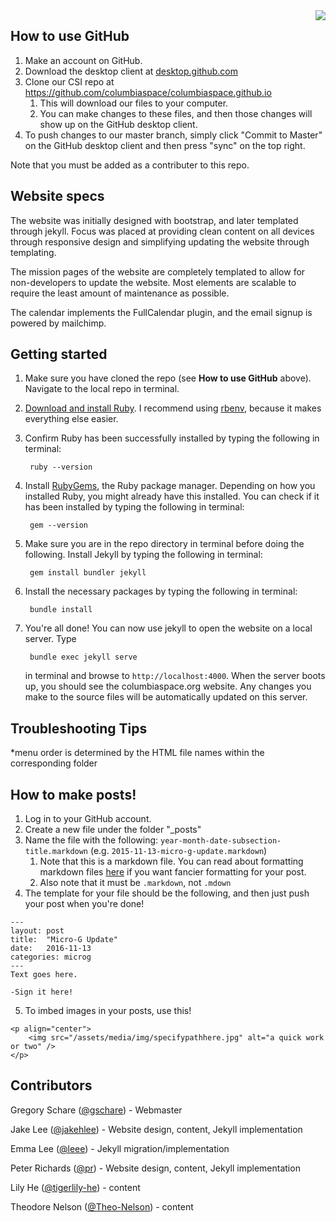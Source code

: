 <img style="float: right;" src="https://columbiaspace.org/assets/media/img/csi-logo-small.png">

## How to use GitHub

1. Make an account on GitHub.
2. Download the desktop client at [desktop.github.com](https://desktop.github.com)
3. Clone our CSI repo at https://github.com/columbiaspace/columbiaspace.github.io
	1. This will download our files to your computer.
	2. You can make changes to these files, and then those changes will show up on the GitHub desktop client.
4. To push changes to our master branch, simply click "Commit to Master" on the GitHub desktop client and then press "sync" on the top right.

Note that you must be added as a contributer to this repo.

## Website specs

The website was initially designed with bootstrap, and later templated through jekyll. Focus was placed at providing clean content on all devices through responsive design and simplifying updating the website through templating.

The mission pages of the website are completely templated to allow for non-developers to update the website. Most elements are scalable to require the least amount of maintenance as possible.

The calendar implements the FullCalendar plugin, and the email signup is powered by mailchimp.

## Getting started

1. Make sure you have cloned the repo (see **How to use GitHub** above). Navigate to the local repo in terminal.

2. [Download and install Ruby](https://www.ruby-lang.org/en/downloads/). I recommend using [rbenv](https://github.com/rbenv/rbenv), because it makes everything else easier.

3. Confirm Ruby has been successfully installed by typing the following in terminal:

		ruby --version

4. Install [RubyGems](https://rubygems.org/), the Ruby package manager. Depending on how you installed Ruby, you might already have this installed. You can check if it has been installed by typing the following in terminal:

		gem --version

5. Make sure you are in the repo directory in terminal before doing the following. Install Jekyll by typing the following in terminal:

		gem install bundler jekyll

6. Install the necessary packages by typing the following in terminal:

		bundle install

7. You're all done! You can now use jekyll to open the website on a local server. Type


		bundle exec jekyll serve

	in terminal and browse to `http://localhost:4000`. When the server boots up, you should see the columbiaspace.org website. Any changes you make to the source files will be automatically updated on this server.

## Troubleshooting Tips

*menu order is determined by the HTML file names within the corresponding folder

## How to make posts!

1. Log in to your GitHub account.
2. Create a new file under the folder "_posts"
3. Name the file with the following: `year-month-date-subsection-title.markdown` (e.g. `2015-11-13-micro-g-update.markdown`)
	1. Note that this is a markdown file. You can read about formatting markdown files [here](https://help.github.com/articles/markdown-basics/) if you want fancier formatting for your post.
	2. Also note that it must be `.markdown`, not `.mdown`
4. The template for your file should be the following, and then just push your post when you're done!

```
---
layout: post
title:  "Micro-G Update"
date:   2016-11-13
categories: microg
---
Text goes here.

-Sign it here!
```

5. To imbed images in your posts, use this!

```
<p align="center">
	<img src="/assets/media/img/specifypathhere.jpg" alt="a quick work or two" />
</p>
```

## Contributors

Gregory Schare ([@gschare](https://github.com/gschare)) - Webmaster

Jake Lee ([@jakehlee](https://github.com/jakehlee)) - Website design, content, Jekyll implementation

Emma Lee ([@leee](https://github.com/leee)) - Jekyll migration/implementation

Peter Richards ([@pr](https://github.com/pr)) - Website design, content, Jekyll implementation

Lily He ([@tigerlily-he](https://github.com/tigerlily-he)) - content

Theodore Nelson ([@Theo-Nelson](https://github.com/Theo-Nelson)) - content
